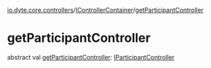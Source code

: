 [io.dyte.core.controllers](../index.md)/[IControllerContainer](index.md)/[getParticipantController](get-participant-controller.md)

# getParticipantController


abstract val [getParticipantController](get-participant-controller.md): [IParticipantController](../-i-participant-controller/index.md)
